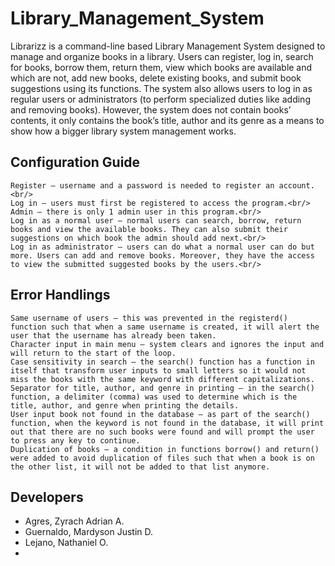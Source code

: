 # Library_Management_System
Librarizz is a command-line based Library Management System designed to manage and organize books in a library. Users can register, log in, search for books, borrow them, return them, view which books are available and which are not, add new books, delete existing books, and submit book suggestions using its functions. The system also allows users to log in as regular users or administrators (to perform specialized duties like adding and removing books). However, the system does not contain books’ contents, it only contains the book’s title, author and its genre as a means to show how a bigger library system management works. <br/>
## Configuration Guide<br/>
	Register – username and a password is needed to register an account.<br/>
	Log in – users must first be registered to access the program.<br/>
	Admin – there is only 1 admin user in this program.<br/>
	Log in as a normal user – normal users can search, borrow, return books and view the available books. They can also submit their suggestions on which book the admin should add next.<br/>
	Log in as administrator – users can do what a normal user can do but more. Users can add and remove books. Moreover, they have the access to view the submitted suggested books by the users.<br/>

 ## Error Handlings <br/>
	Same username of users – this was prevented in the registerd() function such that when a same username is created, it will alert the user that the username has already been taken.
	Character input in main menu – system clears and ignores the input and will return to the start of the loop.
	Case sensitivity in search – the search() function has a function in itself that transform user inputs to small letters so it would not miss the books with the same keyword with different capitalizations.
	Separator for title, author, and genre in printing – in the search() function, a delimiter (comma) was used to determine which is the title, author, and genre when printing the details.
	User input book not found in the database – as part of the search() function, when the keyword is not found in the database, it will print out that there are no such books were found and will prompt the user to press any key to continue.
	Duplication of books – a condition in functions borrow() and return() were added to avoid duplication of files such that when a book is on the other list, it will not be added to that list anymore.

## Developers
- Agres, Zyrach Adrian A.
- Guernaldo, Mardyson Justin D.
- Lejano, Nathaniel O.
- 

